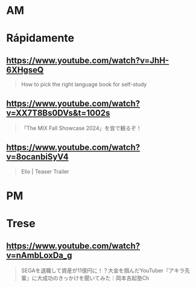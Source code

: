 # AM
# Rápidamente

## https://www.youtube.com/watch?v=JhH-6XHgseQ

> How to pick the right language book for self-study 

## https://www.youtube.com/watch?v=XX7T8Bs0DVs&t=1002s

> 「The MIX Fall Showcase 2024」を皆で観るぞ！ 

## https://www.youtube.com/watch?v=8ocanbiSyV4

> Elio | Teaser Trailer 

# PM
# Trese

## https://www.youtube.com/watch?v=nAmbLoxDa_g

> SEGAを退職して資産が11億円に！？大金を掴んだYouTuber『アキラ先輩』に大成功のきっかけを聞いてみた｜岡本吉起塾Ch 
